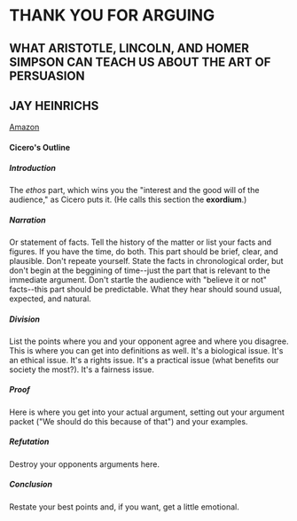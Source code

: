 # THANK YOU FOR ARGUING
## WHAT ARISTOTLE, LINCOLN, AND HOMER SIMPSON CAN TEACH US ABOUT THE ART OF PERSUASION
## JAY HEINRICHS
[Amazon](https://www.amazon.com/Thank-You-Arguing-Revised-Updated/dp/0385347758/ref=sr_1_1?ie=UTF8&qid=1488659508&sr=8-1&keywords=THANK+YOU+for+arguing)

#### Cicero's Outline

##### Introduction
The _ethos_ part, which wins you the "interest and the good will of the audience," as Cicero puts it. (He calls this section the **exordium**.)
##### Narration
Or statement of facts. Tell the history of the matter or list your facts and figures. If you have the time, do both. This part should be brief, clear, and plausible. Don't repeate yourself. State the facts in chronological order, but don't begin at the beggining of time--just the part that is relevant to the immediate argument. Don't startle the audience with "believe it or not" facts--this part should be predictable. What they hear should sound usual, expected, and natural.
##### Division
List the points where you and your opponent agree and where you disagree. This is where you can get into definitions as well. It's a biological issue. It's an ethical issue. It's a rights issue. It's a practical issue (what benefits our society the most?). It's a fairness issue.
##### Proof
Here is where you get into your actual argument, setting out your argument packet ("We should do this because of that") and your examples.
##### Refutation
Destroy your opponents arguments here.
##### Conclusion
Restate your best points and, if you want, get a little emotional.
